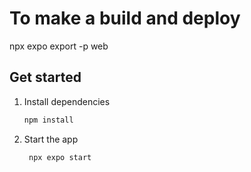 # To make a build and deploy
npx expo export -p web

## Get started

1. Install dependencies

   ```bash
   npm install
   ```

2. Start the app

   ```bash
    npx expo start
   ```


